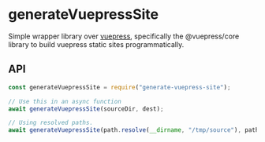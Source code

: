 # generateVuepressSite
Simple wrapper library over [vuepress](https://www.npmjs.com/package/vuepress), specifically the @vuepress/core library to build vuepress static sites programmatically.

## API
```js
const generateVuepressSite = require("generate-vuepress-site");

// Use this in an async function
await generateVuepressSite(sourceDir, dest);

// Using resolved paths.
await generateVuepressSite(path.resolve(__dirname, "/tmp/source"), path.resolve(__dirname, "/tmp/output"));
```